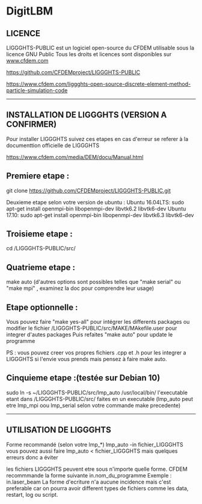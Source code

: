 # DigitLBM
LICENCE
-
LIGGGHTS-PUBLIC est un logiciel open-source du CFDEM utilisable sous la licence GNU Public
Tous les droits et licences sont disponibles sur www.cfdem.com

https://github.com/CFDEMproject/LIGGGHTS-PUBLIC

https://www.cfdem.com/liggghts-open-source-discrete-element-method-particle-simulation-code



----------------------------------------------------------------------------------------------------
INSTALLATION DE LIGGGHTS  (VERSION A CONFIRMER)
-
Pour installer LIGGGHTS suivez ces etapes en cas d'erreur se referer à la documenttion officielle de LIGGGHTS

https://www.cfdem.com/media/DEM/docu/Manual.html

Premiere etape :
-
  git clone https://github.com/CFDEMproject/LIGGGHTS-PUBLIC.git

Deuxieme etape selon votre version de ubuntu :
Ubuntu 16.04LTS:
  sudo apt-get install openmpi-bin libopenmpi-dev libvtk6.2 libvtk6-dev
Ubuntu 17.10:
  sudo apt-get install openmpi-bin libopenmpi-dev libvtk6.3 libvtk6-dev
  
Troisieme etape : 
-
  cd /LIGGGHTS-PUBLIC/src/
  
Quatrieme etape : 
-
  make auto
  (d'autres options sont possibles telles que "make serial" ou "make mpi" , examinez la doc 
  pour comprendre leur usage)
  
Etape optionnelle : 
-
Vous pouvez faire "make yes-all" pour intégrer les differents packages ou
modifier le fichier /LIGGGHTS-PUBLIC/src/MAKE/MAkefile.user pour integrer d'autes packages
Puis refaites "make auto" pour update le programme

PS : vous pouvez creer vos propres fichiers .cpp et .h pour les integrer a LIGGGHTS si l'envie 
vous prends mais pensez à faire make auto.

Cinquieme etape :(testée sur Debian 10)
-
  sudo ln -s ~/LIGGGHTS-PUBLIC/src/lmp_auto /usr/local/bin/
l'executable etant dans /LIGGGHTS-PUBLIC/src/
faites en un executable (lmp_auto peut etre lmp_mpi oou lmp_serial selon votre commande make precedente)



----------------------------------------------------------------------------------------------------
UTILISATION DE LIGGGHTS
-
Forme recommandé (selon votre lmp_*)
lmp_auto -in fichier_LIGGGHTS
vous pouvez aussi faire 
lmp_auto < fichier_LIGGGHTS
mais quelques erreurs donc a éviter

les fichiers LIGGGHTS peuvent etre sous n'importe quelle forme. CFDEM recommmande la forme suivante
in.nom_du_programme
Exemple : in.laser_beam
La forme d'ecriture n'a aucune incidence mais c'est preferable
car on pourra avoir different types de fichiers comme les data, restart, log ou script.
